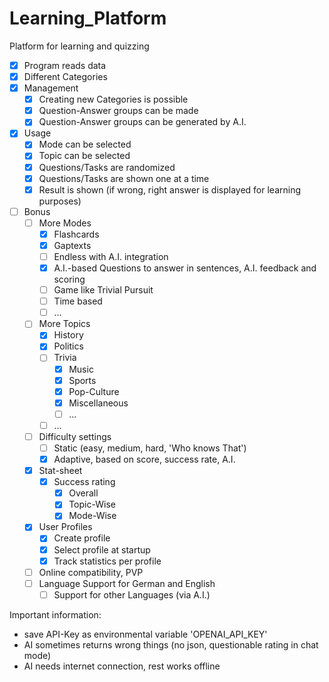 # Learning_Platform

Platform for learning and quizzing

- [x] Program reads data
- [x] Different Categories
- [x] Management
  - [x] Creating new Categories is possible
  - [x] Question-Answer groups can be made
  - [x] Question-Answer groups can be generated by A.I.
- [x] Usage
  - [x] Mode can be selected
  - [x] Topic can be selected
  - [x] Questions/Tasks are randomized
  - [x] Questions/Tasks are shown one at a time
  - [x] Result is shown (if wrong, right answer is displayed for learning purposes)
- [ ] Bonus
  - [ ] More Modes
    - [x] Flashcards
    - [x] Gaptexts
    - [ ] Endless with A.I. integration
    - [x] A.I.-based Questions to answer in sentences, A.I. feedback and scoring
    - [ ] Game like Trivial Pursuit
    - [ ] Time based
    - [ ] ...
  - [ ] More Topics
    - [x] History
    - [x] Politics
    - [ ] Trivia
      - [x] Music
      - [x] Sports
      - [x] Pop-Culture
      - [x] Miscellaneous
      - [ ] ...
    - [ ] ...
  - [ ] Difficulty settings
    - [ ] Static (easy, medium, hard, 'Who knows That')
    - [x] Adaptive, based on score, success rate, A.I.
  - [x] Stat-sheet
    - [x] Success rating
      - [x] Overall
      - [x] Topic-Wise
      - [x] Mode-Wise
  - [x] User Profiles
    - [x] Create profile
    - [x] Select profile at startup
    - [x] Track statistics per profile
  - [ ] Online compatibility, PVP
  - [ ] Language Support for German and English
    - [ ] Support for other Languages (via A.I.)

Important information:

- save API-Key as environmental variable 'OPENAI_API_KEY'
- AI sometimes returns wrong things (no json, questionable rating in chat mode)
- AI needs internet connection, rest works offline
